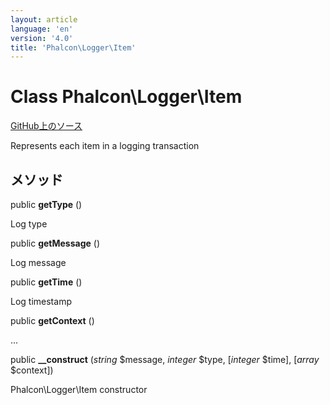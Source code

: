 ```yaml
---
layout: article
language: 'en'
version: '4.0'
title: 'Phalcon\Logger\Item'
---
```

# Class **Phalcon\Logger\Item**

<a href="https://github.com/phalcon/cphalcon/tree/v4.0.0/phalcon/logger/item.zep" class="btn btn-default btn-sm">GitHub上のソース</a>

Represents each item in a logging transaction

## メソッド

public **getType** ()

Log type

public **getMessage** ()

Log message

public **getTime** ()

Log timestamp

public **getContext** ()

...

public **__construct** (*string* $message, *integer* $type, [*integer* $time], [*array* $context])

Phalcon\Logger\Item constructor